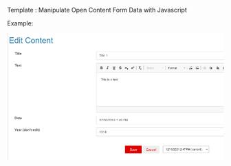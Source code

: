 Template : Manipulate Open Content Form Data with Javascript

Example:

![CkEditor Options](template.png "Manipulate Data Template")
